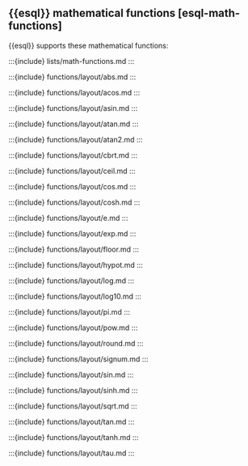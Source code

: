 ## {{esql}} mathematical functions [esql-math-functions]


{{esql}} supports these mathematical functions:

:::{include} lists/math-functions.md
:::

:::{include} functions/layout/abs.md
:::

:::{include} functions/layout/acos.md
:::

:::{include} functions/layout/asin.md
:::

:::{include} functions/layout/atan.md
:::

:::{include} functions/layout/atan2.md
:::

:::{include} functions/layout/cbrt.md
:::

:::{include} functions/layout/ceil.md
:::

:::{include} functions/layout/cos.md
:::

:::{include} functions/layout/cosh.md
:::

:::{include} functions/layout/e.md
:::

:::{include} functions/layout/exp.md
:::

:::{include} functions/layout/floor.md
:::

:::{include} functions/layout/hypot.md
:::

:::{include} functions/layout/log.md
:::

:::{include} functions/layout/log10.md
:::

:::{include} functions/layout/pi.md
:::

:::{include} functions/layout/pow.md
:::

:::{include} functions/layout/round.md
:::

:::{include} functions/layout/signum.md
:::

:::{include} functions/layout/sin.md
:::

:::{include} functions/layout/sinh.md
:::

:::{include} functions/layout/sqrt.md
:::

:::{include} functions/layout/tan.md
:::

:::{include} functions/layout/tanh.md
:::

:::{include} functions/layout/tau.md
:::

